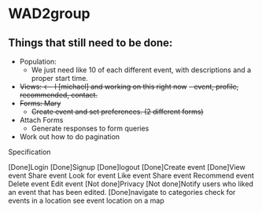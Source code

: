 # WAD2group

## Things that still need to be done:
- Population:  
  - We just need like 10 of each different event, with descriptions and a proper start time.
- ~~Views: <-- I [michael] and working on this right now~~
  ~~- event, profile, recommended, contact.~~
- ~~Forms: Mary~~
  - ~~Create event and set preferences. (2 different forms)~~
- Attach Forms
  - Generate responses to form queries
- Work out how to do pagination

Specification

[Done]Login
[Done]Signup
[Done]logout
[Done]Create event
[Done]View event
Share event
Look for event
Like event
Share event
Recommend event
Delete event
Edit event
[Not done]Privacy
[Not done]Notify users who liked an event that has been edited. 
[Done]navigate to categories
check for events in a location
see event location on a map

